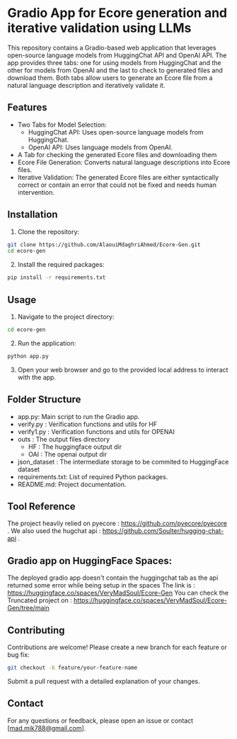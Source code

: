 # Gradio App for Ecore generation and iterative validation using LLMs
This repository contains a Gradio-based web application that leverages open-source language models from HuggingChat API and OpenAI API. The app provides three tabs: one for using models from HuggingChat and the other for models from OpenAI and the last to check to generated files and download them. Both tabs allow users to generate an Ecore file from a natural language description and iteratively validate it.

## Features
- Two Tabs for Model Selection:
	- HuggingChat API: Uses open-source language models from HuggingChat.
	- OpenAI API: Uses language models from OpenAI.
- A Tab for checking the generated Ecore files and downloading them
- Ecore File Generation: Converts natural language descriptions into Ecore files.
- Iterative Validation: The generated Ecore files are either syntactically correct or contain an error that could not be fixed and needs human intervention.
## Installation
1. Clone the repository:

```bash
git clone https://github.com/AlaouiMdaghriAhmed/Ecore-Gen.git
cd ecore-gen
```
2.  Install the required packages:

```bash
pip install -r requirements.txt
```
## Usage

1. Navigate to the project directory:

```bash
cd ecore-gen
```
2. Run the application:

```bash
python app.py
```
3. Open your web browser and go to the provided local address to interact with the app.

## Folder Structure
- app.py: Main script to run the Gradio app.
- verify.py : Verification functions and utils for HF
- verify1.py : Verification functions and utils for OPENAI
- outs : The output files directory
  	- HF : The huggingface output dir
  	- OAI : The openai output dir
- json_dataset : The intermediate storage to be commited to HuggingFace dataset
- requirements.txt: List of required Python packages.
- README.md: Project documentation.
  
## Tool Reference
The project heavily relied on pyecore : https://github.com/pyecore/pyecore .
We also used the hugchat api : https://github.com/Soulter/hugging-chat-api .

## Gradio app on HuggingFace Spaces:
The deployed gradio app doesn't contain the huggingchat tab as the api returned some error while being setup in the spaces
The link is : https://huggingface.co/spaces/VeryMadSoul/Ecore-Gen
You can check the Truncated project on : https://huggingface.co/spaces/VeryMadSoul/Ecore-Gen/tree/main

## Contributing
Contributions are welcome! Please create a new branch for each feature or bug fix:

```bash
git checkout -b feature/your-feature-name
```
Submit a pull request with a detailed explanation of your changes.



## Contact
For any questions or feedback, please open an issue or contact [mad.mik788@gmail.com].

